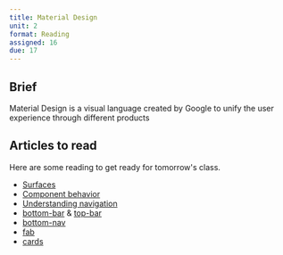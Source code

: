 ```yaml
---
title: Material Design
unit: 2
format: Reading
assigned: 16
due: 17
---
```


Brief
-----

Material Design is a visual language created by Google to unify the user experience through different products


Articles to read
----------------

Here are some reading to get ready for tomorrow's class.

- [Surfaces](https://material.io/design/environment/surfaces.html#)
- [Component behavior](https://material.io/design/layout/component-behavior.html)
- [Understanding navigation](https://material.io/design/navigation/understanding-navigation.html)
- [bottom-bar](https://material.io/design/components/app-bars-bottom.html) & [top-bar](https://material.io/design/components/app-bars-top.html)
- [bottom-nav](https://material.io/design/components/bottom-navigation.html)
- [fab](https://material.io/design/components/buttons-floating-action-button.html)
- [cards](https://material.io/design/components/cards.html)
